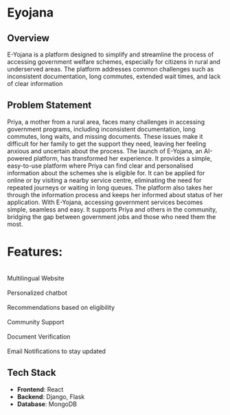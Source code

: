 # Eyojana

## Overview
  E-Yojana is a platform designed to simplify and streamline the process of accessing government welfare schemes, especially for citizens in rural and underserved areas. 
  The platform addresses common challenges such as inconsistent documentation, long commutes, extended wait times, and lack of clear information 

## Problem Statement
  Priya, a mother from a rural area, faces many challenges in accessing government programs, including inconsistent documentation, long commutes, long waits, and missing documents. 
  These issues make it difficult for her family to get the support they need, leaving her feeling anxious and uncertain about the process. 
  The launch of E-Yojana, an AI-powered platform, has transformed her experience. 
  It provides a simple, easy-to-use platform where Priya can find clear and personalised information about the schemes she is eligible for. 
  It can be applied for online or by visiting a nearby service centre, eliminating the need for repeated journeys or waiting in long queues. 
  The platform also takes her through the information process and keeps her informed about status of her application. With E-Yojana, accessing government services becomes simple, seamless and easy. 
  It supports Priya and others in the community, bridging the gap between government jobs and those who need them the most.


# Features:
<br>Multilingual Website</br>
<br>Personalized chatbot</br>
<br>Recommendations based on eligibility</br>
<br>Community Support</br>
<br>Document Verification</br>
<br>Email Notifications to stay updated</br>


## Tech Stack
- **Frontend**: React
- **Backend**: Django, Flask
- **Database**: MongoDB

